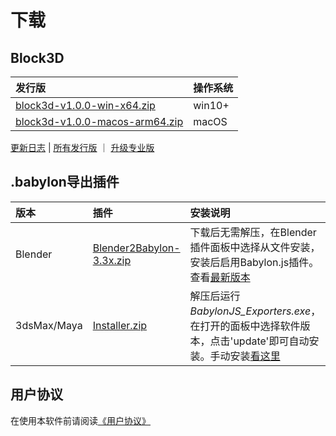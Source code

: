 # 下载

## Block3D

|发行版 |操作系统 |
|:-----|:-------|
|[block3d-v1.0.0-win-x64.zip][1]    |win10+  |
|[block3d-v1.0.0-macos-arm64.zip][2]|macOS   |

[更新日志](./changelog.md) | [所有发行版][release] ｜ [升级专业版](./professional-version.md)

[1]:https://github.com/zjbcool/block3d/releases/download/v1.0.0/block3d-v1.0.0-win-x64.zip
[2]:https://github.com/zjbcool/block3d/releases/download/v1.0.0/block3d-v1.0.0-macos-arm64.zip
[release]:https://github.com/zjbcool/block3d/releases

## .babylon导出插件 <Badge type="info" text="可选" />

|版本        |插件                                       |安装说明|
|:----------|:------------------------------------------|:----|
|Blender    |[Blender2Babylon-3.3x.zip][Blender2Babylon]|下载后无需解压，在Blender插件面板中选择从文件安装，安装后启用Babylon.js插件。查看[最新版本][Blender2BabylonLatest]|
|3dsMax/Maya|[Installer.zip][maxmaya]|解压后运行*BabylonJS_Exporters.exe*，在打开的面板中选择软件版本，点击'update'即可自动安装。手动安装[看这里][maxmaya-latest]|

[Blender2Babylon]:https://github.com/BabylonJS/BlenderExporter/blob/master/Blender2Babylon-3.3x.zip
[Blender2BabylonLatest]:https://github.com/BabylonJS/BlenderExporter
[maxmaya]:https://github.com/BabylonJS/Exporters/releases/download/Release20221031.2/Installer.zip
[maxmaya-latest]:https://github.com/BabylonJS/Exporters/releases

## 用户协议

在使用本软件前请阅读[《用户协议》](./license.md)
